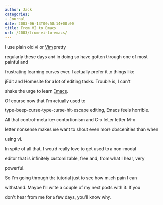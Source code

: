 ```yaml
---
author: Jack
categories:
- Journal
date: 2003-06-13T00:58:14+00:00
title: From VI to Emacs
url: /2003/from-vi-to-emacs/
---
```


I use plain old vi or [Vim][1] pretty
  

  
regularly these days and in doing so have gotten through one of most painful and
  

  
frustrating learning curves ever. I actually prefer it to things like
  

  
jEdit and Homesite for a lot of editing tasks. Trouble is, I can't
  

  
shake the urge to learn [Emacs][2].

Of course now that I'm actually used to
  

  
type-beep-curse-type-curse-hit-escape editing, Emacs feels horrible.
  

  
All that control-meta key contortionism and C-x letter letter M-x
  

  
letter nonsense makes me want to shout even more obscenities than when
  

  
using vi.

In spite of all that, I would really love to get used to a non-modal
  

  
editor that is infinitely customizable, free and, from what I hear, very
  

  
powerful.

So I'm going through the tutorial just to see how much pain I can
  

  
withstand. Maybe I'll write a couple of my next posts with it. If you
  

  
don't hear from me for a few days, you'll know why.

 [1]: http://www.vim.org/
 [2]: //www.gnu.org/software/emacs/emacs.html"